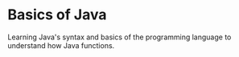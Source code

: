 # Basics of Java
Learning Java's syntax and basics of the programming language to understand how Java functions.
